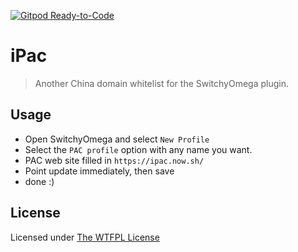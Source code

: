 [![Gitpod Ready-to-Code](https://img.shields.io/badge/Gitpod-ready-blue?logo=gitpod)](https://gitpod.io/#https://github.com/ifyour/ipac)

# iPac

> Another China domain whitelist for the SwitchyOmega plugin.

## Usage

- Open SwitchyOmega and select `New Profile`
- Select the `PAC profile` option with any name you want.
- PAC web site filled in `https://ipac.now.sh/`
- Point update immediately, then save
- done :)

## License

Licensed under [The WTFPL License](./LICENSE)
